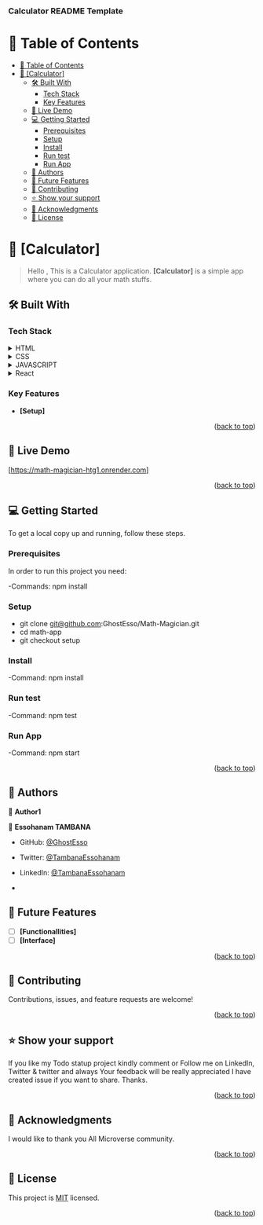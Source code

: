 <a name="readme-top"></a>

  <h3><b>Calculator README Template</b></h3>

</div>

<!-- TABLE OF CONTENTS -->

# 📗 Table of Contents

- [📗 Table of Contents](#-table-of-contents)
- [📖 \[Calculator\] ](#-calculator-)
  - [🛠 Built With ](#-built-with-)
    - [Tech Stack ](#tech-stack-)
    - [Key Features ](#key-features-)
  - [🚀 Live Demo ](#-live-demo-)
  - [💻 Getting Started ](#-getting-started-)
    - [Prerequisites](#prerequisites)
    - [Setup](#setup)
    - [Install](#install)
    - [Run test](#run-test)
    - [Run App](#run-app)
  - [👥 Authors ](#-authors-)
  - [🔭 Future Features ](#-future-features-)
  - [🤝 Contributing ](#-contributing-)
  - [⭐️ Show your support ](#️-show-your-support-)
  - [🙏 Acknowledgments ](#-acknowledgments-)
  - [📝 License ](#-license-)

<!-- PROJECT DESCRIPTION -->

# 📖 [Calculator] <a name="about-project"></a>

> Hello , This is a Calculator application.
**[Calculator]** is a simple app where you can do all your math stuffs.

## 🛠 Built With <a name="built-with"></a>

### Tech Stack <a name="tech-stack"></a>


<details>
  <summary>HTML</summary>
</details>
<details>
  <summary>CSS</summary>
</details>
<details>
  <summary>JAVASCRIPT</summary>
</details>
<details>
  <summary>React</summary>
</details>


<!-- Features -->

### Key Features <a name="key-features"></a>


- **[Setup]**



<p align="right">(<a href="#readme-top">back to top</a>)</p>

<!-- LIVE DEMO -->

## 🚀 Live Demo <a name="live-demo"></a>
[https://math-magician-htg1.onrender.com]

<p align="right">(<a href="#readme-top">back to top</a>)</p>

<!-- GETTING STARTED -->

## 💻 Getting Started <a name="getting-started"></a>


To get a local copy up and running, follow these steps.


### Prerequisites

In order to run this project you need: 

-Commands: npm install

### Setup
* git clone git@github.com:GhostEsso/Math-Magician.git
* cd math-app
* git checkout setup

### Install
-Command: npm install

### Run test
-Command: npm test

### Run App
-Command: npm start 

<p align="right">(<a href="#readme-top">back to top</a>)</p>

<!-- AUTHORS -->

## 👥 Authors <a name="authors"></a>

👤 **Author1**

👤 **Essohanam TAMBANA**

- GitHub: [@GhostEsso](https://github.com/GhostEsso)
- Twitter: [@TambanaEssohanam](https://twitter.com/TambanaEssohana)
- LinkedIn: [@TambanaEssohanam](https://www.linkedin.com/in/essohanam-tambana-62aa081a1/)

- 
<!-- FUTURE FEATURES -->

## 🔭 Future Features <a name="future-features"></a>

- [ ] **[Functionallities]**
- [ ] **[Interface]**
<p align="right">(<a href="#readme-top">back to top</a>)</p>

<!-- CONTRIBUTING -->

## 🤝 Contributing <a name="contributing"></a>

Contributions, issues, and feature requests are welcome!


<p align="right">(<a href="#readme-top">back to top</a>)</p>

<!-- SUPPORT -->

## ⭐️ Show your support <a name="support"></a>


If you like my Todo statup project kindly comment or Follow me on LinkedIn, Twitter & twitter and always Your feedback will be really appreciated I have created issue if you want to share.
Thanks. 

<p align="right">(<a href="#readme-top">back to top</a>)</p>

<!-- ACKNOWLEDGEMENTS -->

## 🙏 Acknowledgments <a name="acknowledgements"></a>

I would like to thank you All Microverse community.

<p align="right">(<a href="#readme-top">back to top</a>)</p>

<!-- LICENSE -->

## 📝 License <a name="license"></a>

This project is [MIT](/MIT.md) licensed.

<p align="right">(<a href="#readme-top">back to top</a>)</p>